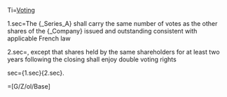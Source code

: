 Ti=<a href="https://thegalionproject.com/term-sheet#part-voting">Voting</a>


1.sec=The {_Series_A} shall carry the same number of votes as the other shares of the {_Company} issued and outstanding consistent with applicable French law

2.sec=, except that shares held by the same shareholders for at least two years following the closing shall enjoy double voting rights

sec={1.sec}{2.sec}.

=[G/Z/ol/Base]
